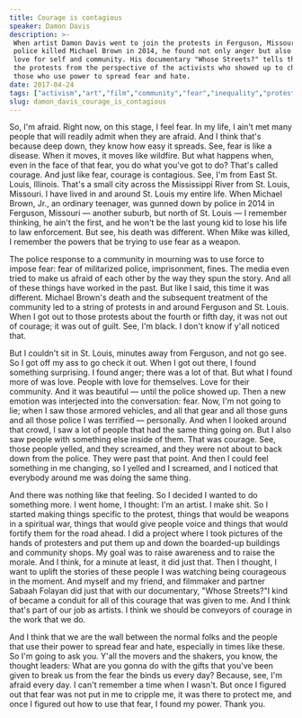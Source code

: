 ```yaml
---
title: Courage is contagious
speaker: Damon Davis
description: >-
 When artist Damon Davis went to join the protests in Ferguson, Missouri, after
 police killed Michael Brown in 2014, he found not only anger but also a sense of
 love for self and community. His documentary "Whose Streets?" tells the story of
 the protests from the perspective of the activists who showed up to challenge
 those who use power to spread fear and hate.
date: 2017-04-24
tags: ["activism","art","film","community","fear","inequality","protests","race","ted-fellows","social-change"]
slug: damon_davis_courage_is_contagious
---
```


So, I'm afraid. Right now, on this stage, I feel fear. In my life, I ain't met many people
that will readily admit when they are afraid. And I think that's because deep down, they
know how easy it spreads. See, fear is like a disease. When it moves, it moves like
wildfire. But what happens when, even in the face of that fear, you do what you've got to
do? That's called courage. And just like fear, courage is contagious. See, I'm from East
St. Louis, Illinois. That's a small city across the Mississippi River from St. Louis,
Missouri. I have lived in and around St. Louis my entire life. When Michael Brown, Jr., an
ordinary teenager, was gunned down by police in 2014 in Ferguson, Missouri — another
suburb, but north of St. Louis — I remember thinking, he ain't the first, and he won't be
the last young kid to lose his life to law enforcement. But see, his death was different.
When Mike was killed, I remember the powers that be trying to use fear as a
weapon.

The police response to a community in mourning was to use force to impose fear: fear of
militarized police, imprisonment, fines. The media even tried to make us afraid of each
other by the way they spun the story. And all of these things have worked in the past. But
like I said, this time it was different. Michael Brown's death and the subsequent treatment
of the community led to a string of protests in and around Ferguson and St. Louis. When I
got out to those protests about the fourth or fifth day, it was not out of courage; it was
out of guilt. See, I'm black. I don't know if y'all noticed that.

But I couldn't sit in St. Louis, minutes away from Ferguson, and not go see. So I got off
my ass to go check it out. When I got out there, I found something surprising. I found
anger; there was a lot of that. But what I found more of was love. People with love for
themselves. Love for their community. And it was beautiful — until the police showed up.
Then a new emotion was interjected into the conversation: fear. Now, I'm not going to lie;
when I saw those armored vehicles, and all that gear and all those guns and all those
police I was terrified — personally. And when I looked around that crowd, I saw a lot of
people that had the same thing going on. But I also saw people with something else inside
of them. That was courage. See, those people yelled, and they screamed, and they were not
about to back down from the police. They were past that point. And then I could feel
something in me changing, so I yelled and I screamed, and I noticed that everybody around
me was doing the same thing.

And there was nothing like that feeling. So I decided I wanted to do something more. I went
home, I thought: I'm an artist. I make shit. So I started making things specific to the
protest, things that would be weapons in a spiritual war, things that would give people
voice and things that would fortify them for the road ahead. I did a project where I took
pictures of the hands of protesters and put them up and down the boarded-up buildings and
community shops. My goal was to raise awareness and to raise the morale. And I think, for
a minute at least, it did just that. Then I thought, I want to uplift the stories of these
people I was watching being courageous in the moment. And myself and my friend, and
filmmaker and partner Sabaah Folayan did just that with our documentary, "Whose Streets?"I
kind of became a conduit for all of this courage that was given to me. And I think that's
part of our job as artists. I think we should be conveyors of courage in the work that we
do.

And I think that we are the wall between the normal folks and the people that use their
power to spread fear and hate, especially in times like these. So I'm going to ask you.
Y'all the movers and the shakers, you know, the thought leaders: What are you gonna do
with the gifts that you've been given to break us from the fear the binds us every
day? Because, see, I'm afraid every day. I can't remember a time when I wasn't. But once I
figured out that fear was not put in me to cripple me, it was there to protect me, and
once I figured out how to use that fear, I found my power. Thank you.

<!--
ad_duration=3.33
comment_count=39
event="TED2017"
external_start_time=0
has_talk_citation=0
intro_duration=11.82
is_subtitle_required="False"
is_talk_featured="True"
language="en"
language_swap="False"
native_language="en"
number_of_related_talks=6
number_of_speakers=1
number_of_subtitled_videos=39
number_of_tags=10
number_of_talk_download_languages=40
number_of_talk_more_resources=0
number_of_talk_recommendations=0
number_of_talks_take_actions=1
post_ad_duration=0.83
published_timestamp="2017-08-14 14:59:24"
recording_date="2017-04-24"
speaker_description="Artist and filmmaker"
speaker_is_published=1
speaker_name="Damon Davis"
talk_more_resources=[]
talk_name="Courage is contagious"
talks_tags=["activism","art","film","community","fear","inequality","protests","race","ted-fellows","social-change"]
url_audio="https://download.ted.com/talks/DamonDavis_2017U.mp3?apikey=acme-roadrunner"
url_photo_speaker="https://pe.tedcdn.com/images/ted/19100cbc0d1eb4497c6767d9c7dba606f732ad6a_254x191.jpg"
url_photo_talk="https://s3.amazonaws.com/talkstar-photos/uploads/566bd747-0441-4a1a-b3fa-acb7a7ff34b2/DamonDavis_2017U-embed.jpg"
url_webpage="https://www.ted.com/talks/damon_davis_courage_is_contagious"
video_type_name="TED Stage Talk"
-->